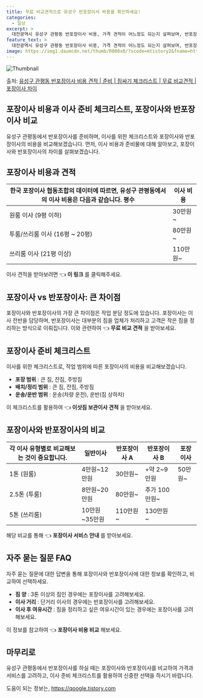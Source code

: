 ```yaml
---
title: 무료 비교견적으로 유성구 반포장이사 비용을 확인하세요!
categories:
  - 일상
excerpt: >
  대전광역시 유성구 관평동 반포장이사 비용, 가격 견적이 어느정도 되는지 살펴보며, 반포장이사를 준비함에 있어 짐싸기 준비 체크리스트가 무엇인지 보겠습니다. 마지막으로 포장이사와 차이점을 통해 무료 비교견적으로 어떤 것이 더 합리적인 선택인지 공유 드립니다.유성구 관평동 포장이사 견적 샘플 보기 👈 클릭유성구 관평동 포장이사 가격 살펴보기 👈 클릭유성구 관평동 반포장이사 평균 이사 비용평수유성구 관평동 평균 이사 비용원룸 이사9평 이하 (1톤)30만원~투룸/쓰리룸 이사16평 ~ 20평 (2.5톤)80만원~쓰리룸 이사21평 (5톤) ~110만원~우리집 무료 이사견적 받기 👈 클릭포장 vs 반포장 이사: 큰 차이점은?이사의 방식에 따라 가장 큰 차이점은 이사 업체와 고객 간의 작업 분담 정도에 있습니다...
feature_text: >
  대전광역시 유성구 관평동 반포장이사 비용, 가격 견적이 어느정도 되는지 살펴보며, 반포장이사를 준비함에 있어 짐싸기 준비 체크리스트가 무엇인지 보겠습니다. 마지막으로 포장이사와 차이점을 통해 무료 비교견적으로 어떤 것이 더 합리적인 선택인지 공유 드립니다.유성구 관평동 포장이사 견적 샘플 보기 👈 클릭유성구 관평동 포장이사 가격 살펴보기 👈 클릭유성구 관평동 반포장이사 평균 이사 비용평수유성구 관평동 평균 이사 비용원룸 이사9평 이하 (1톤)30만원~투룸/쓰리룸 이사16평 ~ 20평 (2.5톤)80만원~쓰리룸 이사21평 (5톤) ~110만원~우리집 무료 이사견적 받기 👈 클릭포장 vs 반포장 이사: 큰 차이점은?이사의 방식에 따라 가장 큰 차이점은 이사 업체와 고객 간의 작업 분담 정도에 있습니다...
image: https://img1.daumcdn.net/thumb/R800x0/?scode=mtistory2&fname=https%3A%2F%2Fblog.kakaocdn.net%2Fdn%2FcRiB85%2FbtsHedv6WED%2FLev1RTrScHNKx9nVmvu2oK%2Fimg.webp
---
```


![Thumbnail](https://img1.daumcdn.net/thumb/R800x0/?scode=mtistory2&fname=https%3A%2F%2Fblog.kakaocdn.net%2Fdn%2FcRiB85%2FbtsHedv6WED%2FLev1RTrScHNKx9nVmvu2oK%2Fimg.webp)

<p>출처: <a href="https://qoogle.tistory.com/9686" rel="dofollow">유성구 관평동 반포장이사 비용 견적 | 준비 | 짐싸기 체크리스트 | 무료 비교견적 | 포장이사 차이</a> </p>

## 포장이사 비용과 이사 준비 체크리스트, 포장이사와 반포장이사 비교



유성구 관평동에서 반포장이사를 준비하며, 이사를 위한 체크리스트와 포장이사와 반포장이사의 비용을 비교해보겠습니다. 먼저, 이사 비용과
준비물에 대해 알아보고, 포장이사와 반포장이사의 차이를 살펴보겠습니다.



## 포장이사 비용과 견적

한국 포장이사 협동조합의 데이터에 따르면, 유성구 관평동에서의 이사 비용은 다음과 같습니다.  **평수** | **이사 비용**  
---|---  
원룸 이사 (9평 이하) | 30만원~  
투룸/쓰리룸 이사 (16평 ~ 20평) | 80만원~  
쓰리룸 이사 (21평 이상) | 110만원~  
이사 견적을 받아보려면 👈 **이 링크** 를 클릭해주세요.



## 포장이사 vs 반포장이사: 큰 차이점

포장이사와 반포장이사의 가장 큰 차이점은 작업 분담 정도에 있습니다. 포장이사는 이사 전반을 담당하며, 반포장이사는 대부분의 짐을 업체가
처리하고 고객은 작은 짐을 정리하는 방식으로 이뤄집니다. 이와 관련하여 👈 **무료 비교 견적** 을 받아보세요.



## 포장이사 준비 체크리스트

이사를 위한 체크리스트로, 작업 범위에 따른 포장이사의 비용을 비교해보겠습니다.

  * **포장 범위** : 큰 짐, 잔짐, 주방짐
  * **배치/정리 범위** : 큰 짐, 잔짐, 주방짐
  * **운송/운반 범위** : 운송(차량 운전), 운반(짐 상하차)

이 체크리스트를 활용하여 👈 **이삿짐 보관이사 견적** 을 받아보세요.



## 포장이사와 반포장이사의 비교

각 이사 유형별로 비교해보는 것이 중요합니다.  | 일반이사 | 반포장이사 A | 반포장이사 B | 포장이사  
---|---|---|---|---  
1톤 (원룸) | 4만원~12만원 | 30만원~ | +약 2~9만원 | 50만원~  
2.5톤 (투룸) | 8만원~20만원 | 80만원~ | 추가 100만원~ |   
5톤 (쓰리룸) | 10만원~35만원 | 110만원~ | 130만원~ |   
해당 비교를 통해 👈 **포장이사 서비스 안내** 를 받아보세요.



## 자주 묻는 질문 FAQ

자주 묻는 질문에 대한 답변을 통해 포장이사와 반포장이사에 대한 정보를 확인하고, 비교하여 선택하세요.

  * **짐 양** : 3톤 이상의 짐인 경우에는 포장이사를 고려해보세요.
  * **이사 거리** : 단거리 이사의 경우에는 반포장이사를 고려해보세요.
  * **이사 후 여유시간** : 짐을 정리하고 싶은 여유시간이 있는 경우에는 포장이사를 고려해보세요.

이 정보를 참고하여 👈 **포장이사 비용 비교** 해보세요.



## 마무리로

유성구 관평동에서 반포장이사를 하실 때는 포장이사와 반포장이사를 비교하여 가격과 서비스를 고려하고, 이사 준비 체크리스트를 활용하여 신중한
선택을 하시기 바랍니다.



 

도움이 되는 정보는, <a href="https://qoogle.tistory.com" rel="dofollow">https://qoogle.tistory.com</a>


